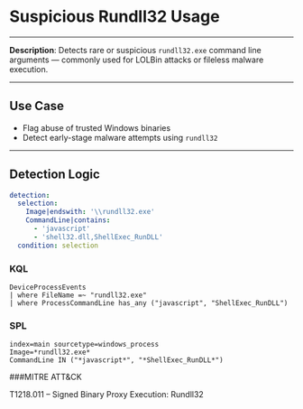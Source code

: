 # Suspicious Rundll32 Usage
---

**Description**: Detects rare or suspicious `rundll32.exe` command line arguments — commonly used for LOLBin attacks or fileless malware execution.

---

## Use Case
- Flag abuse of trusted Windows binaries
- Detect early-stage malware attempts using `rundll32`

---

## Detection Logic

```yaml
detection:
  selection:
    Image|endswith: '\\rundll32.exe'
    CommandLine|contains:
      - 'javascript'
      - 'shell32.dll,ShellExec_RunDLL'
  condition: selection
```

### KQL

```
DeviceProcessEvents
| where FileName =~ "rundll32.exe"
| where ProcessCommandLine has_any ("javascript", "ShellExec_RunDLL")
```

### SPL

```
index=main sourcetype=windows_process
Image=*rundll32.exe*
CommandLine IN ("*javascript*", "*ShellExec_RunDLL*")
```

###MITRE ATT&CK

T1218.011 – Signed Binary Proxy Execution: Rundll32
